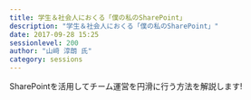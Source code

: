 ```yaml
---
title: 学生＆社会人におくる「僕の私のSharePoint」
description: "学生＆社会人におくる「僕の私のSharePoint」"
date: 2017-09-28 15:25
sessionlevel: 200
author: "山﨑 淳朗 氏"
category: sessions
---
```

SharePointを活用してチーム運営を円滑に行う方法を解説します!
